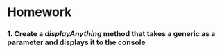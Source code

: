 # Homework

### 1. Create a _displayAnything_ method that takes a generic as a parameter and displays it to the console
